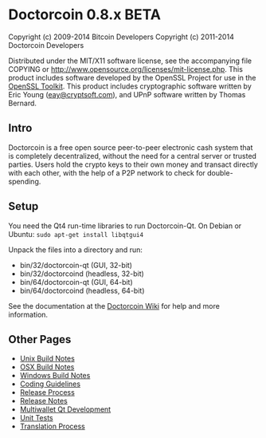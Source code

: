 Doctorcoin 0.8.x BETA
====================

Copyright (c) 2009-2014 Bitcoin Developers
Copyright (c) 2011-2014 Doctorcoin Developers

Distributed under the MIT/X11 software license, see the accompanying
file COPYING or http://www.opensource.org/licenses/mit-license.php.
This product includes software developed by the OpenSSL Project for use in the [OpenSSL Toolkit](http://www.openssl.org/). This product includes
cryptographic software written by Eric Young ([eay@cryptsoft.com](mailto:eay@cryptsoft.com)), and UPnP software written by Thomas Bernard.


Intro
---------------------
Doctorcoin is a free open source peer-to-peer electronic cash system that is
completely decentralized, without the need for a central server or trusted
parties.  Users hold the crypto keys to their own money and transact directly
with each other, with the help of a P2P network to check for double-spending.


Setup
---------------------
You need the Qt4 run-time libraries to run Doctorcoin-Qt. On Debian or Ubuntu:
	`sudo apt-get install libqtgui4`

Unpack the files into a directory and run:

- bin/32/doctorcoin-qt (GUI, 32-bit)
- bin/32/doctorcoind (headless, 32-bit)
- bin/64/doctorcoin-qt (GUI, 64-bit)
- bin/64/doctorcoind (headless, 64-bit)

See the documentation at the [Doctorcoin Wiki](http://doctorcoin.info)
for help and more information.


Other Pages
---------------------
- [Unix Build Notes](build-unix.md)
- [OSX Build Notes](build-osx.md)
- [Windows Build Notes](build-msw.md)
- [Coding Guidelines](coding.md)
- [Release Process](release-process.md)
- [Release Notes](release-notes.md)
- [Multiwallet Qt Development](multiwallet-qt.md)
- [Unit Tests](unit-tests.md)
- [Translation Process](translation_process.md)
